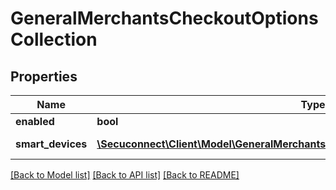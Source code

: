 # GeneralMerchantsCheckoutOptionsCollection

## Properties
Name | Type | Description | Notes
------------ | ------------- | ------------- | -------------
**enabled** | **bool** | Enabled | [optional] 
**smart_devices** | [**\Secuconnect\Client\Model\GeneralMerchantsCheckoutOptionsCollectionSmartDevices**](GeneralMerchantsCheckoutOptionsCollectionSmartDevices.md) | Smart devices | [optional] 

[[Back to Model list]](../README.md#documentation-for-models) [[Back to API list]](../README.md#documentation-for-api-endpoints) [[Back to README]](../README.md)


